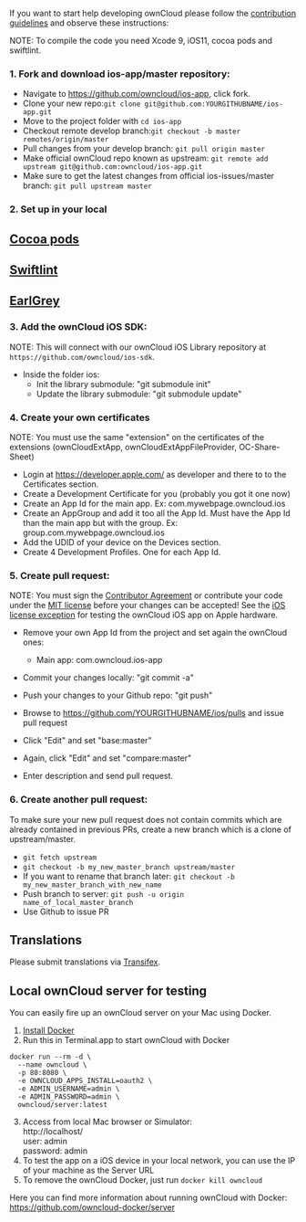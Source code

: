 If you want to start help developing ownCloud please follow the [contribution guidelines][0] and observe these instructions:


NOTE: To compile the code you need Xcode 9, iOS11, cocoa pods and swiftlint.
  
### 1. Fork and download ios-app/master repository:

* Navigate to https://github.com/owncloud/ios-app, click fork.
* Clone your new repo:```git clone git@github.com:YOURGITHUBNAME/ios-app.git```
* Move to the project folder with ```cd ios-app```
* Checkout remote develop branch:```git checkout -b master remotes/origin/master```
* Pull changes from your develop branch: ```git pull origin master```
* Make official ownCloud repo known as upstream: ```git remote add upstream git@github.com:owncloud/ios-app.git```
* Make sure to get the latest changes from official ios-issues/master branch: ```git pull upstream master```

### 2. Set up in your local

## [Cocoa pods][cocoapods]

## [Swiftlint][swiftlint]

## [EarlGrey][earlGrey]

[cocoapods]:https://cocoapods.org/
[swiftlint]:https://github.com/realm/SwiftLint/blob/master/README.md
[earlGrey]:https://github.com/google/EarlGrey/blob/master/docs/install-and-run.md#cocoapods-installation


### 3. Add the ownCloud iOS SDK:

NOTE: This will connect with our ownCloud iOS Library repository at ```https://github.com/owncloud/ios-sdk```.

* Inside the folder ios:
  - Init the library submodule: "git submodule init"
  - Update the library submodule: "git submodule update"

### 4. Create your own certificates

NOTE: You must use the same "extension" on the certificates of the extensions (ownCloudExtApp, ownCloudExtAppFileProvider, OC-Share-Sheet)

* Login at https://developer.apple.com/ as developer and there to to the Certificates section.
* Create a Development Certificate for you (probably you got it one now)
* Create an App Id for the main app. Ex: com.mywebpage.owncloud.ios
* Create an AppGroup and add it too all the App Id. Must have the App Id than the main app but with the group. Ex: group.com.mywebpage.owncloud.ios
* Add the UDID of your device on the Devices section.
* Create 4 Development Profiles. One for each App Id.

### 5. Create pull request:
  
NOTE: You must sign the [Contributor Agreement][1] or contribute your code under the [MIT license][2] before your changes can be accepted! See the [iOS license exception][3] for testing the ownCloud iOS app on Apple hardware.

* Remove your own App Id from the project and set again the ownCloud ones:
  - Main app: com.owncloud.ios-app

* Commit your changes locally: "git commit -a"
* Push your changes to your Github repo: "git push"
* Browse to https://github.com/YOURGITHUBNAME/ios/pulls and issue pull request
* Click "Edit" and set "base:master"
* Again, click "Edit" and set "compare:master"
* Enter description and send pull request.

### 6. Create another pull request:

To make sure your new pull request does not contain commits which are already contained in previous PRs, create a new branch which is a clone of upstream/master.

* ```git fetch upstream```
* ```git checkout -b my_new_master_branch upstream/master```
* If you want to rename that branch later: ```git checkout -b my_new_master_branch_with_new_name```
* Push branch to server: ```git push -u origin name_of_local_master_branch```
* Use Github to issue PR

## Translations
Please submit translations via [Transifex][transifex].

[transifex]: https://www.transifex.com/projects/p/owncloud/


[0]: https://github.com/owncloud/ios/CONTRIBUTING.md
[1]: https://owncloud.org/about/contributor-agreement/
[2]: http://opensource.org/licenses/MIT
[3]: https://owncloud.org/contribute/iOS-license-exception/

## Local ownCloud server for testing

You can easily fire up an ownCloud server on your Mac using Docker.

1. [Install Docker](https://docs.docker.com/docker-for-mac/)
2. Run this in Terminal.app to start ownCloud with Docker
```
docker run --rm -d \
  --name owncloud \
  -p 80:8080 \
  -e OWNCLOUD_APPS_INSTALL=oauth2 \
  -e ADMIN_USERNAME=admin \
  -e ADMIN_PASSWORD=admin \
  owncloud/server:latest
```
3. Access from local Mac browser or Simulator:  
 http://localhost/  
 user: admin  
 password: admin
4. To test the  app on a iOS device in your local network, you can use the IP of your machine as the Server URL
5. To remove the ownCloud Docker, just run `docker kill owncloud`

Here you can find more information about running ownCloud with Docker:
https://github.com/owncloud-docker/server
